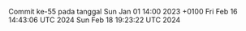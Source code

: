 Commit ke-55 pada tanggal Sun Jan 01 14:00 2023 +0100
Fri Feb 16 14:43:06 UTC 2024
Sun Feb 18 19:23:22 UTC 2024
